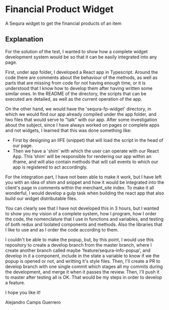 Financial Product Widget
============================

A Sequra widget to get the financial products of an item

## Explanation

For the solution of the test, I wanted to show how a complete widget development system would be so that it can be easily integrated into any page.

First, under app folder, I developed a React app in Typescript. Around the code there are comments about the behaviour of the methods, as well as parts that are missing from code for not having enough time, or it is understood that I know how to develop them after having written some similar ones. In the README of the directory, the scripts that can be executed are detailed, as well as the current operation of the app.

On the other hand, we would have the 'sequra-fp-widget' directory, in which we would find our app already compiled under the app folder, and two files that would serve to "talk" with our app. After some investigation about the subject, since I have always worked on pages or complete apps and not widgets, I learned that this was done something like:

 - First by designing an IIFE (snippet) that will load the script in the head of our page. 
 - Then we have a 'shim' with which the user can operate with our React App. This ’shim’ will be responsible for rendering our app within an iframe, and will also contain methods that will call events to which our app is registered to act accordingly. 
 
For the integration part, I have not been able to make it work, but I have left you with an idea of ​​shim and snippet and how it would be integrated into the client's page in comments within the merchant_site index. To make it all wonderful, I would develop a gulp task when building the react app that also build our widget distributable files.

You can clearly see that I have not developed this in 3 hours, but I wanted to show you my vision of a complete system, how I program, how I order the code, the nomenclature that I use in functions and variables, and testing of both redux and Isolated components and methods. Also the libraries that I like to use and as I order the code according to them.

I couldn't be able to make the popup, but, by this point, I would use this repository to create a develop branch from the master branch, where I create another branch called maybe 'feature/sequra-info-popup', and develop in it a component, include in the state a variable to know if we the popup is opened or not, and writting it's style files. Then, I'll create a PR to develop branch with one single commit which stages all my commits during the development, and merge it when it passes the review. Then, I'll push it to master after testing all is OK. That would be my steps in order to develop a feature.

I hope you like it!


Alejandro Camps Guerrero